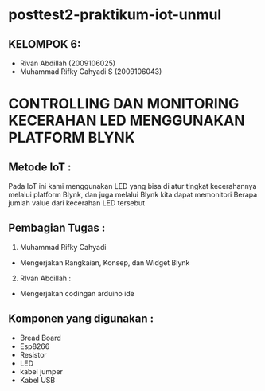 # posttest2-praktikum-iot-unmul
## KELOMPOK 6:
  - Rivan Abdillah            (2009106025)
  - Muhammad Rifky Cahyadi S  (2009106043)

# CONTROLLING DAN MONITORING KECERAHAN LED MENGGUNAKAN PLATFORM BLYNK
## Metode IoT :
Pada IoT ini kami menggunakan LED yang bisa di atur tingkat kecerahannya melalui platform Blynk, dan juga melalui Blynk kita dapat memonitori Berapa jumlah value dari kecerahan LED tersebut


## Pembagian Tugas :
1. Muhammad Rifky Cahyadi 
  - Mengerjakan Rangkaian, Konsep, dan Widget Blynk
2. RIvan Abdillah :
  - Mengerjakan codingan arduino ide
  
## Komponen yang digunakan :
  - Bread Board
  - Esp8266
  - Resistor
  - LED
  - kabel jumper
  - Kabel USB
